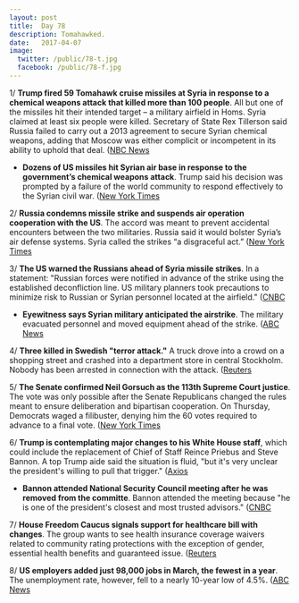 ```yaml
---
layout: post
title:  Day 78
description: Tomahawked.
date:   2017-04-07
image:
  twitter: /public/78-t.jpg
  facebook: /public/78-f.jpg
---
```


1/ **Trump fired 59 Tomahawk cruise missiles at Syria in response to a chemical weapons attack that killed more than 100 people**. All but one of the missiles hit their intended target – a military airfield in Homs. Syria claimed at least six people were killed. Secretary of State Rex Tillerson said Russia failed to carry out a 2013 agreement to secure Syrian chemical weapons, adding that Moscow was either complicit or incompetent in its ability to uphold that deal. ([NBC News](http://www.nbcnews.com/news/us-news/u-s-launches-missiles-syrian-base-after-chemical-weapons-attack-n743636)

* **Dozens of US missiles hit Syrian air base in response to the government’s chemical weapons attack**. Trump said his decision was prompted by a failure of the world community to respond effectively to the Syrian civil war. ([New York Times](https://www.nytimes.com/2017/04/06/world/middleeast/us-said-to-weigh-military-responses-to-syrian-chemical-attack.html)

2/ **Russia condemns missile strike and suspends air operation cooperation with the US**. The accord was meant to prevent accidental encounters between the two militaries. Russia said it would bolster Syria’s air defense systems. Syria called the strikes “a disgraceful act.” ([New York Times](https://www.nytimes.com/2017/04/07/world/middleeast/russia-iran-us-strikes-syria.html?_r=0)

3/ **The US warned the Russians ahead of Syria missile strikes**. In a statement: "Russian forces were notified in advance of the strike using the established deconfliction line. US military planners took precautions to minimize risk to Russian or Syrian personnel located at the airfield." ([CNBC](http://www.cnbc.com/2017/04/06/the-us-warned-the-russians-ahead-of-syria-missile-strikes-official.html)

* **Eyewitness says Syrian military anticipated the airstrike**. The military evacuated personnel and moved equipment ahead of the strike. ([ABC News](http://abcnews.go.com/International/eyewitness-syrian-military-anticipated-us-raid/story?id=46641107)

4/ **Three killed in Swedish "terror attack."** A truck drove into a crowd on a shopping street and crashed into a department store in central Stockholm. Nobody has been arrested in connection with the attack. ([Reuters](http://www.reuters.com/article/us-sweden-attack-idUSKBN179208)

5/ **The Senate confirmed Neil Gorsuch as the 113th Supreme Court justice**. The vote was only possible after the Senate Republicans changed the rules meant to ensure deliberation and bipartisan cooperation. On Thursday, Democrats waged a filibuster, denying him the 60 votes required to advance to a final vote. ([New York Times](https://www.nytimes.com/2017/04/07/us/politics/neil-gorsuch-supreme-court.html)

6/ **Trump is contemplating major changes to his White House staff**, which could include the replacement of Chief of Staff Reince Priebus and Steve Bannon. A top Trump aide said the situation is fluid, "but it's very unclear the president's willing to pull that trigger." ([Axios](https://www.axios.com/exclusive-trump-eyes-new-chief-of-staff-house-leader-on-short-list-2349015716.html)

* **Bannon attended National Security Council meeting after he was removed from the committe**. Bannon attended the meeting because "he is one of the president's closest and most trusted advisors." ([CNBC](http://www.cnbc.com/2017/04/06/bannon-attended-national-security-council-meeting-after-his-removal.html)

7/ **House Freedom Caucus signals support for healthcare bill with changes**. The group wants to see health insurance coverage waivers related to community rating protections with the exception of gender, essential health benefits and guaranteed issue. ([Reuters](http://www.reuters.com/article/us-usa-healthcare-house-conservatives-idUSKBN1781O5)

8/ **US employers added just 98,000 jobs in March, the fewest in a year**. The unemployment rate, however, fell to a nearly 10-year low of 4.5%. ([ABC News](http://abcnews.go.com/Business/wireStory/us-employers-add-98k-jobs-rate-falls-45-46647845)